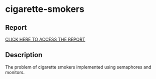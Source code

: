 # cigarette-smokers

## Report

[CLICK HERE TO ACCESS THE REPORT](https://drive.google.com/file/d/0B3OMCCjqeoXUQUZHLW1lQXpjRlk/view)

## Description

The problem of cigarette smokers implemented using semaphores and monitors.
